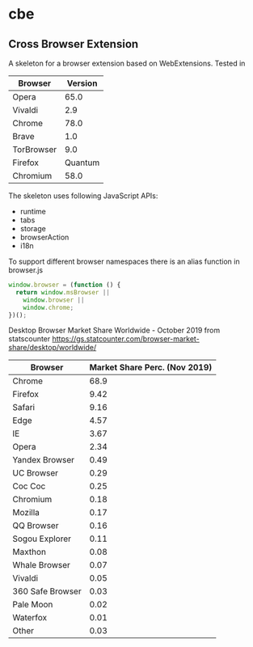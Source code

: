 
# cbe
## Cross Browser Extension

A skeleton for a browser extension based on WebExtensions. Tested in

Browser | Version
------------ | -------------
Opera | 65.0
Vivaldi | 2.9
Chrome | 78.0
Brave | 1.0
TorBrowser | 9.0
Firefox | Quantum
Chromium | 58.0


The skeleton uses following JavaScript APIs:
* runtime
* tabs
* storage
* browserAction
* i18n

To support different browser namespaces there is an alias function in browser.js
```javascript
window.browser = (function () {
  return window.msBrowser ||
    window.browser ||
    window.chrome;
})();
```

Desktop Browser Market Share Worldwide - October 2019 from statscounter
https://gs.statcounter.com/browser-market-share/desktop/worldwide/

Browser | Market Share Perc. (Nov 2019)
------------ | -------------
Chrome | 68.9
Firefox | 9.42
Safari | 9.16
Edge | 4.57
IE | 3.67
Opera | 2.34
Yandex Browser | 0.49
UC Browser | 0.29
Coc Coc | 0.25
Chromium | 0.18
Mozilla | 0.17
QQ Browser | 0.16
Sogou Explorer | 0.11
Maxthon | 0.08
Whale Browser | 0.07
Vivaldi | 0.05
360 Safe Browser | 0.03
Pale Moon | 0.02
Waterfox | 0.01
Other | 0.03
